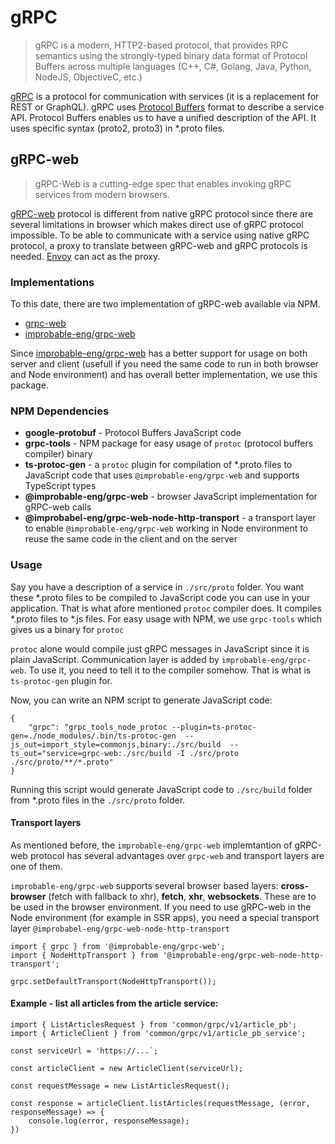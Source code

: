 # gRPC

> gRPC is a modern, HTTP2-based protocol, that provides RPC semantics using the strongly-typed binary data format of Protocol Buffers across multiple languages (C++, C#, Golang, Java, Python, NodeJS, ObjectiveC, etc.)

[gRPC](https://grpc.io/) is a protocol for communication with services (it is a replacement for REST or GraphQL). gRPC uses [Protocol Buffers](https://developers.google.com/protocol-buffers) format to describe a service API. Protocol Buffers enables us to have a unified description of the API. It uses specific syntax (proto2, proto3) in \*.proto files.

## gRPC-web

> gRPC-Web is a cutting-edge spec that enables invoking gRPC services from modern browsers.

[gRPC-web](https://github.com/grpc/grpc/blob/master/doc/PROTOCOL-WEB.md) protocol is different from native gRPC protocol since there are several limitations in browser which makes direct use of gRPC protocol impossible. To be able to communicate with a service using native gRPC protocol, a proxy to translate between gRPC-web and gRPC protocols is needed. [Envoy](https://www.envoyproxy.io/docs/envoy/latest/intro/arch_overview/other_protocols/grpc) can act as the proxy.

### Implementations

To this date, there are two implementation of gRPC-web available via NPM.

- [grpc-web](https://www.npmjs.com/package/grpc-web)
- [improbable-eng/grpc-web](https://www.npmjs.com/package/@improbable-eng/grpc-web)

Since [improbable-eng/grpc-web](https://www.npmjs.com/package/@improbable-eng/grpc-web) has a better support for usage on both server and client (usefull if you need the same code to run in both browser and Node environment) and has overall better implementation, we use this package.

### NPM Dependencies

- **google-protobuf** - Protocol Buffers JavaScript code
- **grpc-tools** - NPM package for easy usage of `protoc` (protocol buffers compiler) binary
- **ts-protoc-gen** - a `protoc` plugin for compilation of \*.proto files to JavaScript code that uses `@improbable-eng/grpc-web` and supports TypeScript types
- **@improbable-eng/grpc-web** - browser JavaScript implementation for gRPC-web calls
- **@improbabel-eng/grpc-web-node-http-transport** - a transport layer to enable `@improbable-eng/grpc-web` working in Node environment to reuse the same code in the client and on the server

### Usage

Say you have a description of a service in `./src/proto` folder. You want these \*.proto files to be compiled to JavaScript code you can use in your application. That is what afore mentioned `protoc` compiler does. It compiles \*.proto files to \*.js files. For easy usage with NPM, we use `grpc-tools` which gives us a binary for `protoc`

`protoc` alone would compile just gRPC messages in JavaScript since it is plain JavaScript. Communication layer is added by `improbable-eng/grpc-web`. To use it, you need to tell it to the compiler somehow. That is what is `ts-protoc-gen` plugin for.

Now, you can write an NPM script to generate JavaScript code:

```
{
    "grpc": "grpc_tools_node_protoc --plugin=ts-protoc-gen=./node_modules/.bin/ts-protoc-gen  --js_out=import_style=commonjs,binary:./src/build  --ts_out="service=grpc-web:./src/build -I ./src/proto ./src/proto/**/*.proto"
}
```

Running this script would generate JavaScript code to `./src/build` folder from \*.proto files in the `./src/proto` folder.

#### Transport layers

As mentioned before, the `improbable-eng/grpc-web` implemtantion of gRPC-web protocol has several advantages over `grpc-web` and transport layers are one of them.

`improbable-eng/grpc-web` supports several browser based layers: **cross-browser** (fetch with fallback to xhr), **fetch**, **xhr**, **websockets**. These are to be used in the browser environment. If you need to use gRPC-web in the Node environment (for example in SSR apps), you need a special transport layer `@improbabel-eng/grpc-web-node-http-transport`

```
import { grpc } from '@improbable-eng/grpc-web';
import { NodeHttpTransport } from '@improbable-eng/grpc-web-node-http-transport';

grpc.setDefaultTransport(NodeHttpTransport());
```

#### Example - list all articles from the article service:

```
import { ListArticlesRequest } from 'common/grpc/v1/article_pb';
import { ArticleClient } from 'common/grpc/v1/article_pb_service';

const serviceUrl = 'https://...`;

const articleClient = new ArticleClient(serviceUrl);

const requestMessage = new ListArticlesRequest();

const response = articleClient.listArticles(requestMessage, (error, responseMessage) => {
    console.log(error, responseMessage);
})
```

